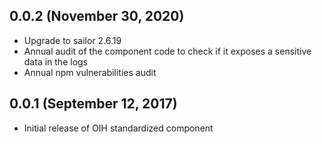 ## 0.0.2 (November 30, 2020)

* Upgrade to sailor 2.6.19
* Annual audit of the component code to check if it exposes a sensitive data in the logs
* Annual npm vulnerabilities audit

## 0.0.1 (September 12, 2017)

* Initial release of OIH standardized component
